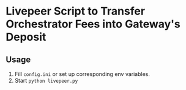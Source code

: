 ﻿# Livepeer Script to Transfer Orchestrator Fees into Gateway's Deposit

## Usage

1. Fill `config.ini` or set up corresponding env variables.
2. Start `python livepeer.py`
